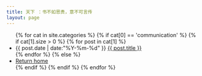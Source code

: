 ```yaml
---
title: 天下 ：书不如思贵，意不可言传
layout: page
---
```


<ul class="listing">
{% for cat in site.categories %}
{% if cat[0] == 'communication' %}
{% if cat[1].size > 0 %}
{% for post in cat[1] %}
  <li class="listing-item">
  <time datetime="{{ post.date | date:"%Y-%m-%d" }}">{{ post.date | date:"%Y-%m-%d" }}</time>
  <a href="{{ site.url }}{{ post.url }}" title="{{ post.title }}">{{ post.title }}</a>
  </li>
{% endfor %}
{% else %}
  <li class="listing-item">
  <a href="{{ site.url }}" title="Too lazy to have a post">Return home</a>
  </li>
{% endif %}
{% endif %}
{% endfor %}
</ul>

